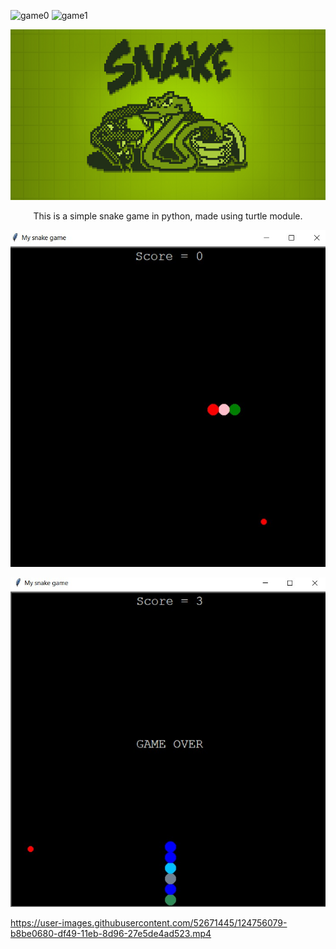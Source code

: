 
![game0](https://user-images.githubusercontent.com/52671445/124756210-d7240200-df49-11eb-8333-c95f194f51a5.jpg)
![game1](https://user-images.githubusercontent.com/52671445/124756218-d8edc580-df49-11eb-8c72-2bf52ebb3018.jpg)
<p align="center">
  <img src="src/snake.png" />
</p>
<p align="center">
 This is a simple snake game in python, made using turtle module.
</p>
<p align="center">
  <img src="src/game0.jpg" />
</p>
<p align="center">
  <img src="src/game1.jpg" />
</p>

https://user-images.githubusercontent.com/52671445/124756079-b8be0680-df49-11eb-8d96-27e5de4ad523.mp4






